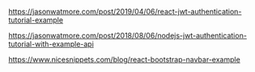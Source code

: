 https://jasonwatmore.com/post/2019/04/06/react-jwt-authentication-tutorial-example

https://jasonwatmore.com/post/2018/08/06/nodejs-jwt-authentication-tutorial-with-example-api

https://www.nicesnippets.com/blog/react-bootstrap-navbar-example
